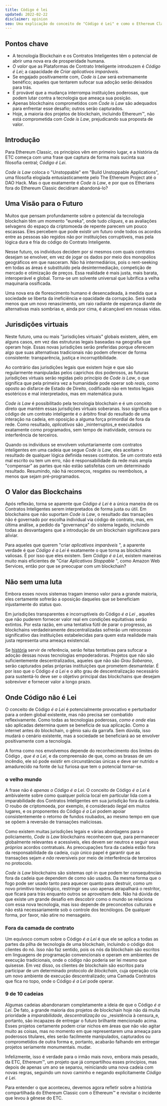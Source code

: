 ```yaml
---
title: Código é lei
updated: 2022-02-22
disclaimer: opinion
seo: Uma explicação do conceito de "Código é Lei" e como o Ethereum Classic é um dos poucos projetos de blockchain que permitem que esse futuro brilhante se desdobre.
---
```


## Pontos chave

- A tecnologia Blockchain e os Contratos Inteligentes têm o potencial de abrir uma nova era de prosperidade humana.
- _O valor_ que as Plataformas de Contrato Inteligente introduzem é _Código é Lei_; a capacidade de _Criar aplicativos imparáveis_.
- Se engajado positivamente com, _Code is Law_ será extremamente benéfico; aqueles que tentarem sufocar sua adoção serão deixados para trás.
- É provável que a mudança interrompa instituições poderosas, que podem lutar contra a tecnologia que ameaça sua posição.
- Apenas blockchains comprometidos com _Code is Law_ são adequados para enfrentar esse desafio; outros serão capturados.
- Hoje, a maioria dos projetos de blockchain, incluindo Ethereum™, não está comprometida com _Code is Law_, prejudicando sua proposta de valor.

## Introdução

Para Ethereum Classic, os princípios vêm em primeiro lugar, e a história da ETC começa com uma frase que captura de forma mais sucinta sua filosofia central; _Código é Lei_.

_Code is Law_ coloca o "Unstoppable" em "Build Unstoppable Applications", uma filosofia elogiada entusiasticamente pelo The Ethereum Project até o DAO Hack. Mas o que exatamente é _Code is Law_, e por que os Etherians fora do Ethereum Classic decidiram abandoná-lo?

## Uma Visão para o Futuro

Muitos que pensam profundamente sobre o potencial da tecnologia blockchain têm um momento "eureka", onde tudo _cliques_, e as avaliações selvagens do espaço da criptomoeda de repente parecem um pouco escassas. Eles percebem que pode existir um futuro onde todos os acordos entre as pessoas são regidos não por instituições corruptíveis, mas pela lógica dura e fria do código do Contrato Inteligente.

Nesse futuro, os indivíduos decidem por si mesmos com quais contratos desejam se envolver, em vez de jogar os dados por meio dos monopólios geográficos em que nasceram. Não há intermediários, pois o rent-seeking em todas as áreas é substituído pela desintermediação, competição de mercado e otimização de preços. Essa realidade é mais justa, mais barata, interoperável e global. Torna-se um solvente universal que lubrifica a velha maquinaria ossificada.

Uma nova era de florescimento humano é desencadeada, à medida que a sociedade se liberta da ineficiência e opacidade da corrupção. Será nada menos que um novo renascimento, um raio radiante de esperança diante de alternativas mais sombrias e, ainda por cima, é alcançável em nossas vidas.

## Jurisdições virtuais

Neste futuro, uma ou mais "jurisdições virtuais" globais existem, além, em alguns casos, em vez das estruturas legais baseadas na geografia que operam hoje. Essas novas jurisdições serão preferidas porque oferecem algo que suas alternativas tradicionais não podem oferecer de forma consistente: transparência, justiça e incorruptibilidade.

Ao contrário das jurisdições legais que existem hoje e que são regularmente manipuladas pelos caprichos dos poderosos, as futuras jurisdições virtuais serão regidas pelo princípio de _Code is Law_, o que significa que pela primeira vez a humanidade pode operar sob _reais_, como oposto ao disfarce de Estado de Direito, codificado não em textos legais esotéricos e mal interpretados, mas em matemática pura.

_Code is Law_ é possibilitado pela tecnologia blockchain e é um conceito direto que mantém essas jurisdições virtuais soberanas. Isso significa que o código de um contrato inteligente é o árbitro final do resultado de uma interação na cadeia, em oposição a alguma força primordial de fora da rede. Como resultado, _aplicativos_ são _ininterruptos_e executados exatamente como programados, sem tempo de inatividade, censura ou interferência de terceiros.

Quando os indivíduos se envolvem voluntariamente com contratos inteligentes em uma cadeia que segue _Code is Law_, eles aceitam o resultado de qualquer lógica definida nesses contratos. Se um contrato está mal escrito ou tem um erro, não é responsabilidade da rede mais ampla "compensar" as partes que não estão satisfeitas com um determinado resultado. Resumindo, não há recomeços, resgates ou reembolsos, a menos que sejam pré-programados.

## O Valor das Blockchains

Após reflexão, torna se aparente que _Código é Lei_ é a única maneira de os Contratos Inteligentes serem interpretados de forma justa ou útil. Em blockchains que não suportam _Code is Law_, o resultado das transações não é governado por escolha individual via código de contrato, mas, em última análise, a pedido da "governança" do sistema legado, incluindo todas as desvantagens que a introdução de um blockchain significava para aliviar.

Para aqueles que querem "criar _aplicativos imparáveis_ ", a aparente verdade é que _Código é a Lei_ é exatamente o que torna as blockchains valiosas. É por isso que eles existem. Sem _Código é a Lei_, existem maneiras muito mais eficientes de "Criar _Aplicativos Stoppable_ ", como Amazon Web Services, então por que se preocupar com um blockchain?

## Não sem uma luta

Embora esses novos sistemas tragam imenso valor para a grande maioria, eles certamente sofrerão a oposição daqueles que se beneficiam injustamente do status quo.

Em jurisdições transparentes e incorruptíveis do Código _é a Lei_ , aqueles que não puderem fornecer valor real em condições equitativas serão extintos. Por esta razão, em uma tentativa fútil de parar o progresso, as blockchains verdadeiramente descentralizadas sofrerão um retrocesso significativo das instituições estabelecidas para quem esta realidade mais justa representa uma ameaça existencial.

Se [história](https://www.eff.org/wp/riaa-v-people-five-years-later) servir de referência, serão feitas tentativas para sufocar a adoção dessas novas tecnologias empoderadoras. Projetos que não são suficientemente descentralizados, aqueles que não são _Grau Soberano_, serão capturados pelas próprias instituições que prometem desmantelar. É por isso que o Código _é a Lei_ e o alto grau de descentralização necessário para sustentá-lo deve ser o objetivo principal das blockchains que desejam sobreviver e fornecer valor a longo prazo.

## Onde Código não é Lei

O conceito de Código _é a Lei_ é potencialmente provocativo e perturbador para a ordem global existente, mas não precisa ser combatido reflexivamente. Como todas as tecnologias poderosas, _como e onde_ elas são aplicadas determina quem se beneficia de sua aplicação. Como a internet antes do blockchain, o gênio saiu da garrafa. Sem dúvida, isso mudará o cenário existente, mas a sociedade se beneficiará ao se envolver positivamente com a tecnologia.

A forma como nos envolvemos depende do reconhecimento dos limites do Código _, que é a Lei_, e da compreensão de que, como as brasas de um incêndio, ele só pode existir em circunstâncias únicas e deve ser nutrido e amadurecido na fonte de luz furiosa que tem o potencial tornar-se.

### o velho mundo

A frase não é _apenas o Código é a Lei_. O conceito de Código _é a Lei_ é ambivalente sobre como qualquer polícia local em particular lida com a imparabilidade dos Contratos Inteligentes em sua jurisdição fora da cadeia. O roubo de criptomoeda, por exemplo, é considerado ilegal em muitos lugares, e os proponentes do Código _é a Lei_ podem apoiar consistentemente o retorno de fundos roubados, ao mesmo tempo em que se opõem à reversão de transações maliciosas.

Como existem muitas jurisdições legais e várias abordagens para o policiamento, *Code is Law* blockchains reconhecem que, para permanecer globalmente relevantes e acessíveis, eles devem ser neutros e seguir seus *próprios* acordos contratuais. As preocupações fora da cadeia estão fora da responsabilidade da cadeia, cujo único papel é garantir que as transações sejam _e não_ reversíveis por meio de interferência de terceiros no protocolo.

_Code is Law_ blockchains são sistemas opt-in que podem ter consequências fora da cadeia que dependem de como são usados. Da mesma forma que o fogo pode ser usado tanto para aquecer quanto para destruir, como um novo primitivo tecnológico, restringir seu uso apenas atrapalhará o restritor, que ficará para trás enquanto outros se aproveitam dele. Não há dúvida de que existe um grande desafio em descobrir como o mundo se relaciona com essa nova tecnologia, mas isso depende de preconceitos culturais e não está necessariamente sob o controle dos tecnólogos. De qualquer forma, por favor, não atire no mensageiro.

### Fora da camada de contrato

Um equívoco comum sobre o Código _é a Lei_ é que ele se aplica a todas as partes da pilha de tecnologia de uma blockchain, incluindo o código dos clientes do nó. Isso não faz sentido, pois os nós da blockchain são escritos em linguagens de programação convencionais e operam em ambientes de execução tradicionais, onde o código não poderia ser lei mesmo que quisesse. Em vez disso, os clientes de blockchain são escritos para participar de um determinado protocolo _de blockchain_, cuja operação cria um novo ambiente de execução descentralizado; uma Camada Contratos que fica no topo, onde o Código _é a Lei_ pode operar.

### 9 de 10 cadeias

Algumas cadeias abandonaram completamente a ideia de que o Código _é a Lei_. De fato, a grande maioria dos projetos de blockchain hoje não dá muita prioridade a _imparabilidade_, _descentralização_ ou _resistência à censura_e, portanto, são incapazes de entregar o futuro brilhante mencionado acima. Esses projetos certamente podem criar nichos em áreas que não vão agitar muito as coisas, mas no momento em que representarem uma ameaça para poderosos titulares, eles serão facilmente manipulados, capturados ou comprometidos de outra forma e, portanto, acabarão falhando em entregar projetos seriamente monumentais. mudar.

Infelizmente, isso é verdade para o irmão mais novo, embora mais pesado, da ETC, Ethereum™, um projeto que já compartilhou esses princípios, mas depois de apenas um ano se separou, reiniciando uma nova cadeia com novas regras, seguindo um novo caminho e negando explicitamente _Código é Lei_.

Para entender o que aconteceu, devemos agora refletir sobre a história compartilhada do Ethereum Classic com o Ethereum™ e revisitar o incidente que levou à gênese do ETC.
